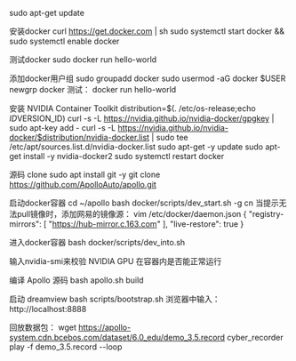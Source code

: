 sudo apt-get update

安装docker
curl https://get.docker.com | sh
sudo systemctl start docker && sudo systemctl enable docker

测试docker
sudo docker run hello-world

添加docker用户组
sudo groupadd docker
sudo usermod -aG docker $USER
newgrp docker
测试：
docker run hello-world

安装 NVIDIA Container Toolkit
distribution=$(. /etc/os-release;echo $ID$VERSION_ID)
curl -s -L https://nvidia.github.io/nvidia-docker/gpgkey | sudo apt-key add -
curl -s -L https://nvidia.github.io/nvidia-docker/$distribution/nvidia-docker.list | sudo tee /etc/apt/sources.list.d/nvidia-docker.list
sudo apt-get -y update
sudo apt-get install -y nvidia-docker2
sudo systemctl restart docker

源码 clone
sudo apt install git -y
git clone https://github.com/ApolloAuto/apollo.git

启动docker容器
cd ~/apollo
bash docker/scripts/dev_start.sh -g cn
当提示无法pull镜像时，添加网易的镜像源：
vim /etc/docker/daemon.json 
{
  "registry-mirrors": [
    "https://hub-mirror.c.163.com"
  ],
  "live-restore": true
}

进入docker容器
bash docker/scripts/dev_into.sh

输入nvidia-smi来校验 NVIDIA GPU 在容器内是否能正常运行

编译 Apollo 源码
bash apollo.sh build

启动 dreamview
bash scripts/bootstrap.sh
浏览器中输入：http://localhost:8888

回放数据包：
wget https://apollo-system.cdn.bcebos.com/dataset/6.0_edu/demo_3.5.record
cyber_recorder play -f demo_3.5.record --loop